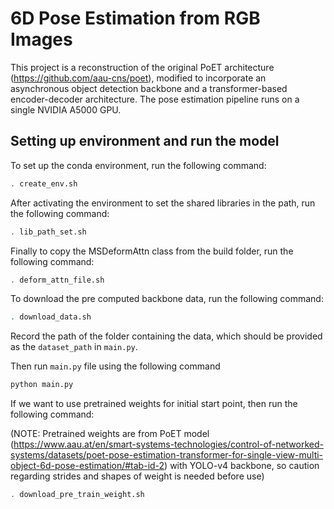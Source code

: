 # 6D Pose Estimation from RGB Images
This project is a reconstruction of the original PoET architecture (https://github.com/aau-cns/poet), modified to incorporate an asynchronous object detection backbone and a transformer-based encoder-decoder architecture. The pose estimation pipeline runs on a single NVIDIA A5000 GPU.

## Setting up environment and run the model

To set up the conda environment, run the following command:

```bash
. create_env.sh
```
After activating the environment to set the shared libraries in the path, run the following command:

```bash
. lib_path_set.sh
```
Finally to copy the MSDeformAttn class from the build folder, run the following command:

```bash
. deform_attn_file.sh
```
To download the pre computed backbone data, run the following command:

```bash
. download_data.sh
```
Record the path of the folder containing the data, which should be provided as the ```dataset_path``` in ```main.py```.

Then run ```main.py``` file using the following command

```bash
python main.py
```
If we want to use pretrained weights for initial start point, then run the following command:

(NOTE: Pretrained weights are from PoET model (https://www.aau.at/en/smart-systems-technologies/control-of-networked-systems/datasets/poet-pose-estimation-transformer-for-single-view-multi-object-6d-pose-estimation/#tab-id-2) with YOLO-v4 backbone, so caution regarding strides and shapes of weight is needed before use)

```bash
. download_pre_train_weight.sh
```
